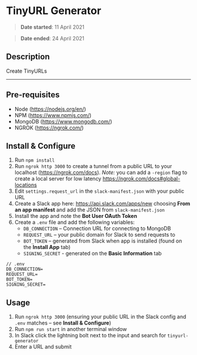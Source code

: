 # TinyURL Generator

> **Date started**: 11 April 2021

> **Date ended**: 24 April 2021

## Description

Create TinyURLs

---

## Pre-requisites

- Node (https://nodejs.org/en/)
- NPM (https://www.npmjs.com/)
- MongoDB (https://www.mongodb.com/)
- NGROK (https://ngrok.com/)

## Install & Configure

1. Run `npm install`
2. Run `ngrok http 3000` to create a tunnel from a public URL to your localhost (https://ngrok.com/docs). _Note:_ you can add a `-region` flag to create a local server for low latency https://ngrok.com/docs#global-locations
3. Edit `settings.request_url` in the `slack-manifest.json` with your public URL
4. Create a Slack app here: https://api.slack.com/apps/new choosing **From an app manifest** and add the JSON from `slack-manifest.json`
5. Install the app and note the **Bot User OAuth Token**
6. Create a `.env` file and add the following variables:
   - `DB_CONNECTION` – Connection URL for connecting to MongoDB
   - `REQUEST_URL` – your public domain for Slack to send requests to
   - `BOT_TOKEN` – generated from Slack when app is installed (found on the **Install App** tab)
   - `SIGNING_SECRET` - generated on the **Basic Information** tab

```
// .env
DB_CONNECTION=
REQUEST_URL=
BOT_TOKEN=
SIGNING_SECRET=
```

## Usage

1. Run `ngrok http 3000` (ensuring your public URL in the Slack config and `.env` matches – see **Install & Configure**)
2. Run `npm run start` in another terminal window
3. In Slack click the lightning bolt next to the input and search for `tinyurl-generator`
4. Enter a URL and submit
